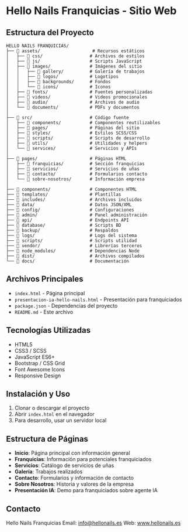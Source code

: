 # Hello Nails Franquicias - Sitio Web

## Estructura del Proyecto

```
HELLO NAILS FRANQUICIAS/
├── 📁 assets/                    # Recursos estáticos
│   ├── 📁 css/                  # Archivos de estilos
│   ├── 📁 js/                   # Scripts JavaScript
│   ├── 📁 images/               # Imágenes del sitio
│   │   ├── 📁 gallery/          # Galería de trabajos
│   │   ├── 📁 logos/            # Logotipos
│   │   ├── 📁 backgrounds/      # Fondos
│   │   └── 📁 icons/            # Iconos
│   ├── 📁 fonts/                # Fuentes personalizadas
│   ├── 📁 videos/               # Videos promocionales
│   ├── 📁 audio/                # Archivos de audio
│   └── 📁 documents/            # PDFs y documentos
│
├── 📁 src/                      # Código fuente
│   ├── 📁 components/           # Componentes reutilizables
│   ├── 📁 pages/                # Páginas del sitio
│   ├── 📁 styles/               # Estilos SCSS/CSS
│   ├── 📁 scripts/              # Scripts de desarrollo
│   ├── 📁 utils/                # Utilidades y helpers
│   └── 📁 services/             # Servicios y APIs
│
├── 📁 pages/                    # Páginas HTML
│   ├── 📁 franquicias/          # Sección franquicias
│   ├── 📁 servicios/            # Servicios de uñas
│   ├── 📁 contacto/             # Formularios contacto
│   └── 📁 sobre-nosotros/       # Información empresa
│
├── 📁 components/               # Componentes HTML
├── 📁 templates/                # Plantillas
├── 📁 includes/                 # Archivos incluidos
├── 📁 data/                     # Datos JSON/XML
├── 📁 config/                   # Configuraciones
├── 📁 admin/                    # Panel administración
├── 📁 api/                      # Endpoints API
├── 📁 database/                 # Scripts BD
├── 📁 backup/                   # Respaldos
├── 📁 logs/                     # Logs del sistema
├── 📁 scripts/                  # Scripts utilidad
├── 📁 vendor/                   # Librerías terceros
├── 📁 node_modules/             # Dependencias Node
├── 📁 dist/                     # Archivos compilados
└── 📁 docs/                     # Documentación

```

## Archivos Principales

- `index.html` - Página principal
- `presentacion-ia-hello-nails.html` - Presentación para franquiciados
- `package.json` - Dependencias del proyecto
- `README.md` - Este archivo

## Tecnologías Utilizadas

- HTML5
- CSS3 / SCSS
- JavaScript ES6+
- Bootstrap / CSS Grid
- Font Awesome Icons
- Responsive Design

## Instalación y Uso

1. Clonar o descargar el proyecto
2. Abrir `index.html` en el navegador
3. Para desarrollo, usar un servidor local

## Estructura de Páginas

- **Inicio**: Página principal con información general
- **Franquicias**: Información para potenciales franquiciados
- **Servicios**: Catálogo de servicios de uñas
- **Galería**: Trabajos realizados
- **Contacto**: Formularios y información de contacto
- **Sobre Nosotros**: Historia y valores de la empresa
- **Presentación IA**: Demo para franquiciados sobre agente IA

## Contacto

Hello Nails Franquicias
Email: info@hellonails.es
Web: www.hellonails.es 